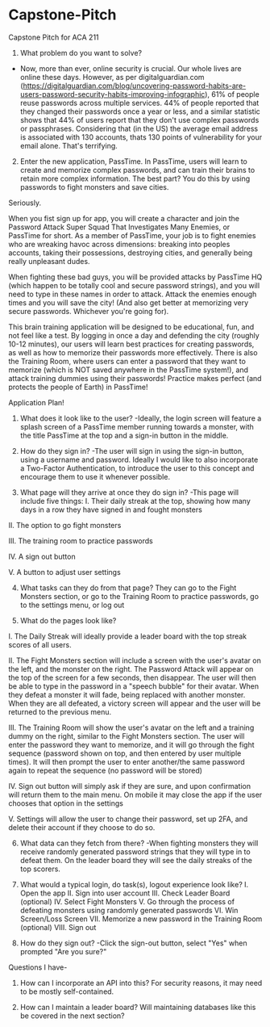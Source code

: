 # Capstone-Pitch
Capstone Pitch for ACA 211

1. What problem do you want to solve?
- Now, more than ever, online security is crucial. Our whole lives are online these days. However, as per digitalguardian.com (https://digitalguardian.com/blog/uncovering-password-habits-are-users-password-security-habits-improving-infographic), 61% of people reuse passwords across multiple services. 44% of people reported that they changed their passwords once a year or less, and a similar statistic shows that 44% of users report that they don't use complex passwords or passphrases. Considering that (in the US) the average email address is associated with 130 accounts, thats 130 points of vulnerability for your email alone. That's terrifying. 

2. Enter the new application, PassTime. In PassTime, users will learn to create and memorize complex passwords, and can train their brains to retain more complex information. The best part? You do this by using passwords to fight monsters and save cities. 

Seriously.

When you fist sign up for app, you will create a character and join the Password Attack Super Squad That Investigates Many Enemies, or PassTime for short.  As a member of PassTime, your job is to fight enemies who are wreaking havoc across dimensions: breaking into peoples accounts, taking their possessions, destroying cities, and generally being really unpleasant dudes.

When fighting these bad guys, you will be provided attacks by PassTime HQ (which happen to be totally cool and secure password strings), and you will need to type in these names in order to attack.  Attack the enemies enough times and you will save the city! (And also get better at memorizing very secure passwords. Whichever you're going for).

This brain training application will be designed to be educational, fun, and not feel like a test. By logging in once a day and defending the city (roughly 10-12 minutes), our users will learn best practices for creating passwords, as well as how to memorize their passwords more effectively. There is also the Training Room, where users can enter a password that they want to memorize (which is NOT saved anywhere in the PassTime system!), and attack training dummies using their passwords! Practice makes perfect (and protects the people of Earth) in PassTime!




Application Plan!

1. What does it look like to the user?
-Ideally, the login screen will feature a splash screen of a PassTime member running towards a monster, with the title PassTime at the top and a sign-in button in the middle.

2. How do they sign in?
-The user will sign in using the sign-in button, using a username and password. Ideally I would like to also incorporate a Two-Factor Authentication, to introduce the user to this concept and encourage them to use it whenever possible.

3. What page will they arrive at once they do sign in?
-This page will include five things:
I. Their daily streak at the top, showing how many days in a row they have signed in and fought monsters

II. The option to go fight monsters

III. The training room to practice passwords

IV. A sign out button

V. A button to adjust user settings

4. What tasks can they do from that page?
They can go to the Fight Monsters section, or go to the Training Room to practice passwords, go to the settings menu, or log out

5. What do the pages look like?

I. The Daily Streak will ideally provide a leader board with the top streak scores of all users.

II. The Fight Monsters section will include a screen with the user's avatar on the left, and the monster on the right. The Password Attack will appear on the top of the screen for a few seconds, then disappear. The user will then be able to type in the password in a "speech bubble" for their avatar. When they defeat a monster it will fade, being replaced with another monster. When they are all defeated, a victory screen will appear and the user will be returned to the previous menu.

III. The Training Room will show the user's avatar on the left and a training dummy on the right, similar to the Fight Monsters section. The user will enter the password they want to memorize, and it will go through the fight sequence (password shown on top, and then entered by user multiple times). It will then prompt the user to enter another/the same password again to repeat the sequence (no password will be stored)

IV. Sign out button will simply ask if they are sure, and upon confirmation will return them to the main menu. On mobile it may close the app if the user chooses that option in the settings

V. Settings will allow the user to change their password, set up 2FA, and delete their account if they choose to do so.

6. What data can they fetch from there?
-When fighting monsters they will receive randomly generated password strings that they will type in to defeat them. On the leader board they will see the daily streaks of the top scorers.

7. What would a typical login, do task(s), logout experience look like?
I. Open the app
II. Sign into user account
III. Check Leader Board (optional)
IV. Select Fight Monsters
V. Go through the process of defeating monsters using randomly generated passwords
VI. Win Screen/Loss Screen
VII. Memorize a new password in the Training Room (optional)
VIII. Sign out

8. How do they sign out?
-Click the sign-out button, select "Yes" when prompted "Are you sure?"


Questions I have-
1. How can I incorporate an API into this? For security reasons, it may need to be mostly self-contained.

2. How can I maintain a leader board? Will maintaining databases like this be covered in the next section?